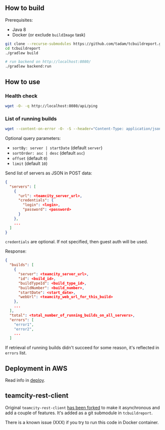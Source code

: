 ## How to build

Prerequisites:
- Java 8
- Docker (or exclude `buildImage` task)

```sh
git clone --recurse-submodules https://github.com/tadam/tcbuildreport.git
cd tcbuildreport
./gradlew build

# run backend on http://localhost:8080/
./gradlew backend:run
```


## How to use

### Health check
```sh
wget -O- -q http://localhost:8080/api/ping
```

### List of running builds
```sh
wget --content-on-error -O- -S --header="Content-Type: application/json" --header="Accept: application/json" --post-data='{ "servers": [ { "url": "https://teamcity.jetbrains.com" } ] }' 'http://localhost:8080/api/builds?sortOrder=desc'
```

Optional query parameters:
- `sortBy: server | startDate` (default `server`)
- `sortOrder: asc | desc` (default `asc`)
- `offset` (default `0`)
- `limit` (default `10`)

Send list of servers as JSON in POST data:
```json
{
  "servers": [
    {
      "url": <teamcity_server_url>,
      "credentials": {
        "login": <login>,
        "password": <password>
      }
    },
    ...
  ]
}
```

`credentials` are optional. If not specified, then guest auth will be used.

Response:
```json
{
  "builds": [
    {
      "server": <teamcity_server_url>,
      "id": <build_id>,
      "buildTypeId": <build_type_id>,
      "buildNumber": <build_number>,
      "startDate": <start_date>,
      "webUrl": <teamcity_web_url_for_this_build>
    },
    ...
  ],
  "total": <total_number_of_running_builds_on_all_servers>,
  "errors": [
    "error1",
    "error2",
    ...
  ]
```

If retrieval of running builds didn't succeed for some reason, it's reflected in `errors` list.


## Deployment in AWS

Read info in [deploy](./deploy).


## teamcity-rest-client

Original `teamcity-rest-client` [has been forked](https://github.com/tadam/teamcity-rest-client/tree/running-builds-selector) to make it asynchronous and add a couple of features. It's added as a git submodule in `tcbuildreport`.

There is a known issue (XXX) if you try to run this code in Docker container.